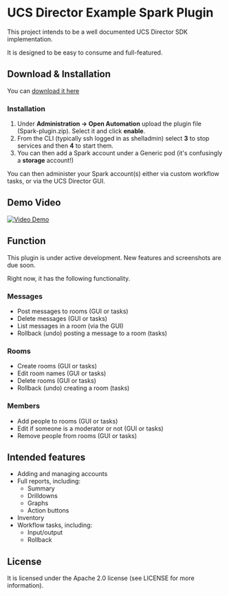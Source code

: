 # UCS Director Example Spark Plugin
This project intends to be a well documented UCS Director SDK implementation.

It is designed to be easy to consume and full-featured.

## Download & Installation
You can [download it here](https://github.com/CiscoUKIDCDev/ucsd-spark-plugin/releases)

### Installation
1. Under **Administration -> Open Automation** upload the plugin file (Spark-plugin.zip). Select it and click **enable**.
2. From the CLI (typically ssh logged in as shelladmin) select **3** to stop services and then **4** to start them.
3. You can then add a Spark account under a Generic pod (it's confusingly a **storage** account!)

You can then administer your Spark account(s) either via custom workflow tasks, or via the UCS Director GUI.

## Demo Video
[![Video Demo](http://img.youtube.com/vi/N4l2K2TbfKE/0.jpg)](https://www.youtube.com/watch?v=N4l2K2TbfKE)

## Function
This plugin is under active development. New features and screenshots are due
soon.

Right now, it has the following functionality.

### Messages
* Post messages to rooms (GUI or tasks)
* Delete messages (GUI or tasks)
* List messages in a room (via the GUI)
* Rollback (undo) posting a message to a room (tasks)

### Rooms
* Create rooms (GUI or tasks)
* Edit room names (GUI or tasks)
* Delete rooms (GUI or tasks)
* Rollback (undo) creating a room (tasks)

### Members
* Add people to rooms (GUI or tasks)
* Edit if someone is a moderator or not (GUI or tasks)
* Remove people from rooms (GUI or tasks)

## Intended features
* Adding and managing accounts
* Full reports, including:
	* Summary
	* Drilldowns
	* Graphs
	* Action buttons
* Inventory
* Workflow tasks, including:
	* Input/output
	* Rollback

## License
It is licensed under the Apache 2.0 license (see LICENSE for more information).


